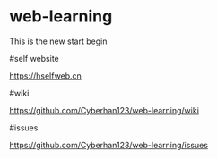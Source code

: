 # web-learning  

This is the new start begin

#self website  

https://hselfweb.cn

#wiki  

https://github.com/Cyberhan123/web-learning/wiki

#issues  

https://github.com/Cyberhan123/web-learning/issues


